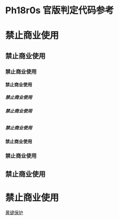 # Ph18r0s 官版判定代码参考
# <strong>禁止商业使用</strong>
## <strong>禁止商业使用</strong>
### <strong>禁止商业使用</strong>
#### <strong>禁止商业使用</strong>
##### <strong>禁止商业使用</strong>
###### <strong>禁止商业使用</strong>
##### <strong>禁止商业使用</strong>
#### <strong>禁止商业使用</strong>
### <strong>禁止商业使用</strong>
## <strong>禁止商业使用</strong>
# <strong>禁止商业使用</strong>

[黄键保护](https://www.bilibili.com/video/BV1UT42167xb)

